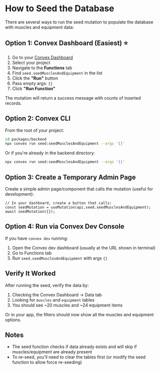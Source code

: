 # How to Seed the Database

There are several ways to run the seed mutation to populate the database with muscles and equipment data:

## Option 1: Convex Dashboard (Easiest) ⭐

1. Go to your [Convex Dashboard](https://dashboard.convex.dev)
2. Select your project
3. Navigate to the **Functions** tab
4. Find `seed.seedMusclesAndEquipment` in the list
5. Click the **"Run"** button
6. Pass empty args: `{}`
7. Click **"Run Function"**

The mutation will return a success message with counts of inserted records.

## Option 2: Convex CLI

From the root of your project:

```bash
cd packages/backend
npx convex run seed:seedMusclesAndEquipment --args '{}'
```

Or if you're already in the backend directory:

```bash
npx convex run seed:seedMusclesAndEquipment --args '{}'
```

## Option 3: Create a Temporary Admin Page

Create a simple admin page/component that calls the mutation (useful for development):

```tsx
// In your dashboard, create a button that calls:
const seedMutation = useMutation(api.seed.seedMusclesAndEquipment);
await seedMutation({});
```

## Option 4: Run via Convex Dev Console

If you have `convex dev` running:

1. Open the Convex dev dashboard (usually at the URL shown in terminal)
2. Go to Functions tab
3. Run `seed.seedMusclesAndEquipment` with args `{}`

## Verify It Worked

After running the seed, verify the data by:

1. Checking the Convex Dashboard → Data tab
2. Looking for `muscles` and `equipment` tables
3. You should see ~20 muscles and ~24 equipment items

Or in your app, the filters should now show all the muscles and equipment options.

## Notes

- The seed function checks if data already exists and will skip if muscles/equipment are already present
- To re-seed, you'll need to clear the tables first (or modify the seed function to allow force re-seeding)
